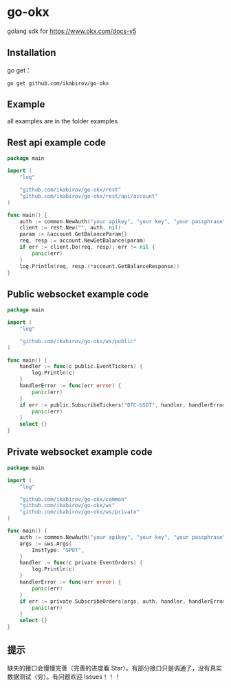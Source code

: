 # go-okx

golang sdk for https://www.okx.com/docs-v5

## Installation

go get：

```shell
go get github.com/ikabirov/go-okx
```

## Example

all examples are in the folder examples

## Rest api example code

```go
package main

import (
	"log"

	"github.com/ikabirov/go-okx/rest"
	"github.com/ikabirov/go-okx/rest/api/account"
)

func main() {
	auth := common.NewAuth("your apikey", "your key", "your passphrase", false)
	client := rest.New("", auth, nil)
	param := &account.GetBalanceParam{}
	req, resp := account.NewGetBalance(param)
	if err := client.Do(req, resp); err != nil {
		panic(err)
	}
	log.Println(req, resp.(*account.GetBalanceResponse))
}
```

## Public websocket example code

```go
package main

import (
	"log"

	"github.com/ikabirov/go-okx/ws/public"
)

func main() {
	handler := func(c public.EventTickers) {
		log.Println(c)
	}
	handlerError := func(err error) {
		panic(err)
	}
	if err := public.SubscribeTickers("BTC-USDT", handler, handlerError, false); err != nil {
		panic(err)
	}
	select {}
}
```

## Private websocket example code

```go
package main

import (
	"log"

	"github.com/ikabirov/go-okx/common"
	"github.com/ikabirov/go-okx/ws"
	"github.com/ikabirov/go-okx/ws/private"
)

func main() {
	auth := common.NewAuth("your apikey", "your key", "your passphrase", false)
	args := &ws.Args{
		InstType: "SPOT",
	}
	handler := func(c private.EventOrders) {
		log.Println(c)
	}
	handlerError := func(err error) {
		panic(err)
	}
	if err := private.SubscribeOrders(args, auth, handler, handlerError); err != nil {
		panic(err)
	}
	select {}
}
```

## 提示

缺失的接口会慢慢完善（完善的进度看 Star）。有部分接口只是调通了，没有真实数据测试（穷）。有问题欢迎 Issues！！！
